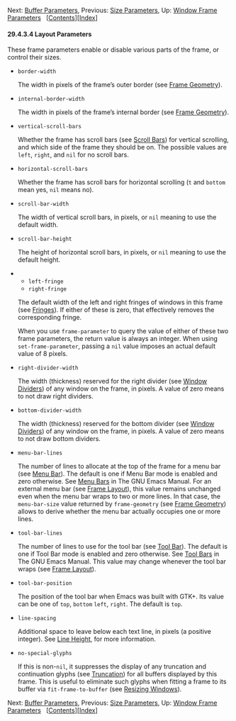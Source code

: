 

Next: [Buffer Parameters](Buffer-Parameters.html), Previous: [Size Parameters](Size-Parameters.html), Up: [Window Frame Parameters](Window-Frame-Parameters.html)   \[[Contents](index.html#SEC_Contents "Table of contents")]\[[Index](Index.html "Index")]

#### 29.4.3.4 Layout Parameters

These frame parameters enable or disable various parts of the frame, or control their sizes.

*   `border-width`

    The width in pixels of the frame’s outer border (see [Frame Geometry](Frame-Geometry.html)).

*   `internal-border-width`

    The width in pixels of the frame’s internal border (see [Frame Geometry](Frame-Geometry.html)).

*   `vertical-scroll-bars`

    Whether the frame has scroll bars (see [Scroll Bars](Scroll-Bars.html)) for vertical scrolling, and which side of the frame they should be on. The possible values are `left`, `right`, and `nil` for no scroll bars.

*   `horizontal-scroll-bars`

    Whether the frame has scroll bars for horizontal scrolling (`t` and `bottom` mean yes, `nil` means no).

*   `scroll-bar-width`

    The width of vertical scroll bars, in pixels, or `nil` meaning to use the default width.

*   `scroll-bar-height`

    The height of horizontal scroll bars, in pixels, or `nil` meaning to use the default height.

*   *   `left-fringe`
    *   `right-fringe`

    The default width of the left and right fringes of windows in this frame (see [Fringes](Fringes.html)). If either of these is zero, that effectively removes the corresponding fringe.

    When you use `frame-parameter` to query the value of either of these two frame parameters, the return value is always an integer. When using `set-frame-parameter`, passing a `nil` value imposes an actual default value of 8 pixels.

*   `right-divider-width`

    The width (thickness) reserved for the right divider (see [Window Dividers](Window-Dividers.html)) of any window on the frame, in pixels. A value of zero means to not draw right dividers.

*   `bottom-divider-width`

    The width (thickness) reserved for the bottom divider (see [Window Dividers](Window-Dividers.html)) of any window on the frame, in pixels. A value of zero means to not draw bottom dividers.

*   `menu-bar-lines`

    The number of lines to allocate at the top of the frame for a menu bar (see [Menu Bar](Menu-Bar.html)). The default is one if Menu Bar mode is enabled and zero otherwise. See [Menu Bars](https://www.gnu.org/software/emacs/manual/html_node/emacs/Menu-Bars.html#Menu-Bars) in The GNU Emacs Manual. For an external menu bar (see [Frame Layout](Frame-Layout.html)), this value remains unchanged even when the menu bar wraps to two or more lines. In that case, the `menu-bar-size` value returned by `frame-geometry` (see [Frame Geometry](Frame-Geometry.html)) allows to derive whether the menu bar actually occupies one or more lines.

*   `tool-bar-lines`

    The number of lines to use for the tool bar (see [Tool Bar](Tool-Bar.html)). The default is one if Tool Bar mode is enabled and zero otherwise. See [Tool Bars](https://www.gnu.org/software/emacs/manual/html_node/emacs/Tool-Bars.html#Tool-Bars) in The GNU Emacs Manual. This value may change whenever the tool bar wraps (see [Frame Layout](Frame-Layout.html)).

*   `tool-bar-position`

    The position of the tool bar when Emacs was built with GTK+. Its value can be one of `top`, `bottom` `left`, `right`. The default is `top`.

*   `line-spacing`

    Additional space to leave below each text line, in pixels (a positive integer). See [Line Height](Line-Height.html), for more information.

*   `no-special-glyphs`

    If this is non-`nil`, it suppresses the display of any truncation and continuation glyphs (see [Truncation](Truncation.html)) for all buffers displayed by this frame. This is useful to eliminate such glyphs when fitting a frame to its buffer via `fit-frame-to-buffer` (see [Resizing Windows](Resizing-Windows.html)).

Next: [Buffer Parameters](Buffer-Parameters.html), Previous: [Size Parameters](Size-Parameters.html), Up: [Window Frame Parameters](Window-Frame-Parameters.html)   \[[Contents](index.html#SEC_Contents "Table of contents")]\[[Index](Index.html "Index")]
